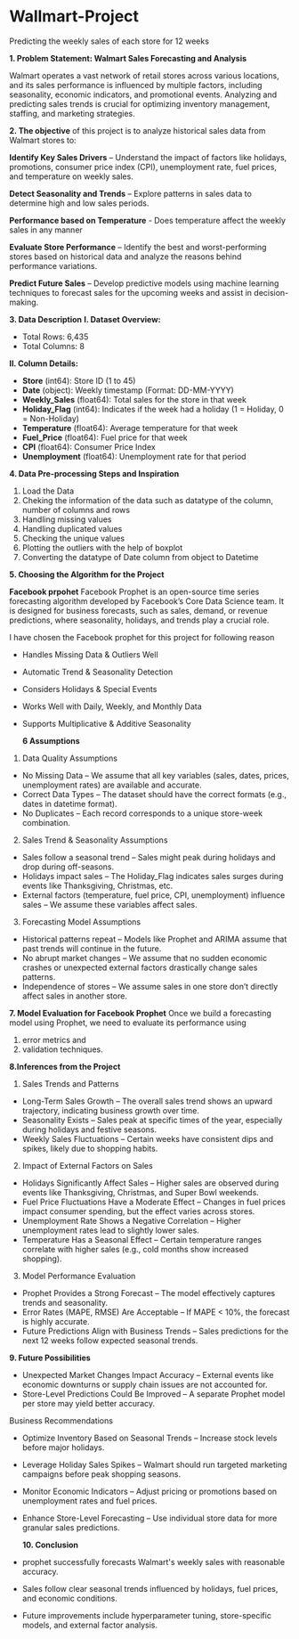 # Wallmart-Project
Predicting the weekly sales of each store for 12 weeks

**1. Problem Statement: Walmart Sales Forecasting and Analysis**

Walmart operates a vast network of retail stores across various locations, and its sales performance is influenced by multiple factors, including seasonality, economic indicators, and promotional events. Analyzing and predicting sales trends is crucial for optimizing inventory management, staffing, and marketing strategies.

**2. The objective** of this project is to analyze historical sales data from Walmart stores to:

**Identify Key Sales Drivers** – Understand the impact of factors like holidays, promotions, consumer price index (CPI), unemployment rate, fuel prices, and temperature on weekly sales.

**Detect Seasonality and Trends** – Explore patterns in sales data to determine high and low sales periods.

**Performance based on Temperature** - Does temperature affect the weekly sales in any manner

**Evaluate Store Performance** – Identify the best and worst-performing stores based on historical data and analyze the reasons behind performance variations.

**Predict Future Sales**  – Develop predictive models using machine learning techniques to forecast sales for the upcoming weeks and assist in decision-making.

**3. Data Description**
**I. Dataset Overview:**
* Total Rows: 6,435
* Total Columns: 8

**II. Column Details:**
* **Store** (int64): Store ID (1 to 45)
* **Date** (object): Weekly timestamp (Format: DD-MM-YYYY)
* **Weekly_Sales** (float64): Total sales for the store in that week
* **Holiday_Flag** (int64): Indicates if the week had a holiday (1 = Holiday, 0 = Non-Holiday)
* **Temperature** (float64): Average temperature for that week
* **Fuel_Price** (float64): Fuel price for that week
* **CPI** (float64): Consumer Price Index
* **Unemployment** (float64): Unemployment rate for that period

**4. Data Pre-processing Steps and Inspiration**
1. Load the Data
2. Cheking the information of the data such as datatype of the column, number of columns and rows
3. Handling missing values
4. Handling duplicated values
5. Checking the unique values
6. Plotting the outliers with the help of boxplot
7. Converting the datatype of Date column from object to Datetime

**5. Choosing the Algorithm for the Project**

**Facebook prpohet**
Facebook Prophet is an open-source time series forecasting algorithm developed by Facebook’s Core Data Science team. It is designed for business forecasts, such as sales, demand, or revenue predictions, where seasonality, holidays, and trends play a crucial role.

I have chosen the Facebook prophet for this project for following reason
* Handles Missing Data & Outliers Well
* Automatic Trend & Seasonality Detection
* Considers Holidays & Special Events
* Works Well with Daily, Weekly, and Monthly Data
* Supports Multiplicative & Additive Seasonality

  **6 Assumptions**
1. Data Quality Assumptions
* No Missing Data – We assume that all key variables (sales, dates, prices, unemployment rates) are available and accurate.
* Correct Data Types – The dataset should have the correct formats (e.g., dates in datetime format).
* No Duplicates – Each record corresponds to a unique store-week combination.

2. Sales Trend & Seasonality Assumptions
* Sales follow a seasonal trend – Sales might peak during holidays and drop during off-seasons.
* Holidays impact sales – The Holiday_Flag indicates sales surges during events like Thanksgiving, Christmas, etc.
* External factors (temperature, fuel price, CPI, unemployment) influence sales – We assume these variables affect sales.

3. Forecasting Model Assumptions
* Historical patterns repeat – Models like Prophet and ARIMA assume that past trends will continue in the future.
* No abrupt market changes – We assume that no sudden economic crashes or unexpected external factors drastically change sales patterns.
* Independence of stores – We assume sales in one store don’t directly affect sales in another store.

 **7. Model Evaluation for Facebook Prophet**
Once we build a forecasting model using Prophet, we need to evaluate its performance using
1. error metrics and
2. validation techniques.

**8.Inferences from the Project**
1. Sales Trends and Patterns
* Long-Term Sales Growth – The overall sales trend shows an upward trajectory, indicating business growth over time.
* Seasonality Exists – Sales peak at specific times of the year, especially during holidays and festive seasons.
* Weekly Sales Fluctuations – Certain weeks have consistent dips and spikes, likely due to shopping habits.

2. Impact of External Factors on Sales
* Holidays Significantly Affect Sales – Higher sales are observed during events like Thanksgiving, Christmas, and Super Bowl weekends.
* Fuel Price Fluctuations Have a Moderate Effect – Changes in fuel prices impact consumer spending, but the effect varies across stores.
* Unemployment Rate Shows a Negative Correlation – Higher unemployment rates lead to slightly lower sales.
* Temperature Has a Seasonal Effect – Certain temperature ranges correlate with higher sales (e.g., cold months show increased shopping).

3. Model Performance Evaluation
* Prophet Provides a Strong Forecast – The model effectively captures trends and seasonality.
* Error Rates (MAPE, RMSE) Are Acceptable – If MAPE < 10%, the forecast is highly accurate.
* Future Predictions Align with Business Trends – Sales predictions for the next 12 weeks follow expected seasonal trends.

**9. Future Possibilities**
* Unexpected Market Changes Impact Accuracy – External events like economic downturns or supply chain issues are not accounted for.
* Store-Level Predictions Could Be Improved – A separate Prophet model per store may yield better accuracy.

Business Recommendations
* Optimize Inventory Based on Seasonal Trends – Increase stock levels before major holidays.
* Leverage Holiday Sales Spikes – Walmart should run targeted marketing campaigns before peak shopping seasons.
* Monitor Economic Indicators – Adjust pricing or promotions based on unemployment rates and fuel prices.
* Enhance Store-Level Forecasting – Use individual store data for more granular sales predictions.

  **10. Conclusion**

* prophet successfully forecasts Walmart's weekly sales with reasonable accuracy.
* Sales follow clear seasonal trends influenced by holidays, fuel prices, and economic conditions.
* Future improvements include hyperparameter tuning, store-specific models, and external factor analysis.



